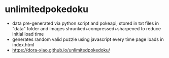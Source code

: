 # unlimitedpokedoku

- data pre-generated via python script and pokeapi; stored in txt files in "data" folder and images shrunked+compressed+sharpened to reduce initial load time
- generates random valid puzzle using javascript every time page loads in index.html
- https://dora-xiao.github.io/unlimitedpokedoku/
